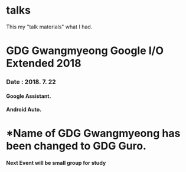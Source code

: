 # talks
This my "talk materials" what I had.

# GDG Gwangmyeong Google I/O Extended 2018
### Date : 2018. 7. 22
#### Google Assistant.
#### Android Auto.

# *Name of GDG Gwangmyeong has been changed to GDG Guro.

#### Next Event will be small group for study
